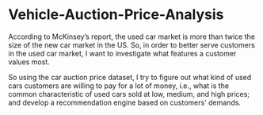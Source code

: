 # Vehicle-Auction-Price-Analysis
According to McKinsey’s report, the used car market is more than twice the size of the new car market in the US. So, in order to better serve customers in the used car market, I want to investigate what features a customer values most.

So using the car auction price dataset, I try to figure out what kind of used cars customers are willing to pay for a lot of money, i.e., what is the common characteristic of used cars sold at low, medium, and high prices; and develop a recommendation engine based on customers' demands. 
